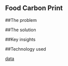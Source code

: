 ## Food Carbon Print

##The problem

##The solution

##Key insights

##Technology used

[data](https://colab.research.google.com/drive/1pG5RqZTsmsbYSJCF-8tcDsIwO5aSzZJw)
